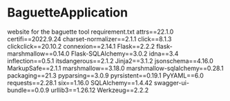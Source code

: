 # BaguetteApplication
website for the baguette tool
requirement.txt
attrs==22.1.0
certifi==2022.9.24
charset-normalizer==2.1.1
click==8.1.3
clickclick==20.10.2
connexion==2.14.1
Flask==2.2.2
flask-marshmallow==0.14.0
Flask-SQLAlchemy==3.0.2
idna==3.4
inflection==0.5.1
itsdangerous==2.1.2
Jinja2==3.1.2
jsonschema==4.16.0
MarkupSafe==2.1.1
marshmallow==3.18.0
marshmallow-sqlalchemy==0.28.1
packaging==21.3
pyparsing==3.0.9
pyrsistent==0.19.1
PyYAML==6.0
requests==2.28.1
six==1.16.0
SQLAlchemy==1.4.42
swagger-ui-bundle==0.0.9
urllib3==1.26.12
Werkzeug==2.2.2
